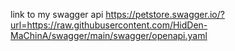 link to my swagger api
https://petstore.swagger.io/?url=https://raw.githubusercontent.com/HidDen-MaChinA/swagger/main/swagger/openapi.yaml
